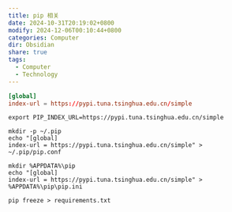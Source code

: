 ```yaml
---
title: pip 相关
date: 2024-10-31T20:19:02+0800
modify: 2024-12-06T00:10:44+0800
categories: Computer
dir: Obsidian
share: true
tags:
  - Computer
  - Technology
---
```


```~/.pip/pip.conf
[global]
index-url = https://pypi.tuna.tsinghua.edu.cn/simple
```

```shell
export PIP_INDEX_URL=https://pypi.tuna.tsinghua.edu.cn/simple
```

```
mkdir -p ~/.pip
echo "[global]
index-url = https://pypi.tuna.tsinghua.edu.cn/simple" > ~/.pip/pip.conf
```

```
mkdir %APPDATA%\pip
echo "[global]
index-url = https://pypi.tuna.tsinghua.edu.cn/simple" > %APPDATA%\pip\pip.ini
```

```shell
pip freeze > requirements.txt
```